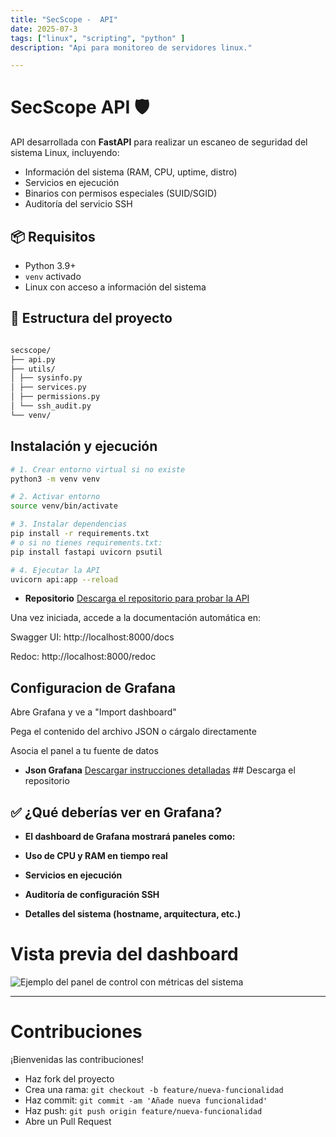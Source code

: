 ```yaml
---
title: "SecScope -  API"
date: 2025-07-3
tags: ["linux", "scripting", "python" ]
description: "Api para monitoreo de servidores linux."

---
```

# SecScope API 🛡️

API desarrollada con **FastAPI** para realizar un escaneo de seguridad del sistema Linux, incluyendo:

- Información del sistema (RAM, CPU, uptime, distro)
- Servicios en ejecución
- Binarios con permisos especiales (SUID/SGID)
- Auditoría del servicio SSH

## 📦 Requisitos

- Python 3.9+
- `venv` activado
- Linux con acceso a información del sistema

## 📁 Estructura del proyecto

```bash

secscope/
├── api.py
├── utils/
│ ├── sysinfo.py
│ ├── services.py
│ ├── permissions.py
│ └── ssh_audit.py
└── venv/
```

## Instalación y ejecución

```bash
# 1. Crear entorno virtual si no existe
python3 -m venv venv

# 2. Activar entorno
source venv/bin/activate

# 3. Instalar dependencias
pip install -r requirements.txt
# o si no tienes requirements.txt:
pip install fastapi uvicorn psutil

# 4. Ejecutar la API
uvicorn api:app --reload

```
- **Repositorio** [Descarga el repositorio para probar la API](https://github.com/PavelR31/SecScope)



Una vez iniciada, accede a la documentación automática en:

Swagger UI: http://localhost:8000/docs

Redoc: http://localhost:8000/redoc



## Configuracion de Grafana

Abre Grafana y ve a "Import dashboard"

Pega el contenido del archivo JSON o cárgalo directamente

Asocia el panel a tu fuente de datos


- **Json Grafana** [Descargar instrucciones detalladas](https://estunanleonedu-my.sharepoint.com/:u:/g/personal/lramirez_loaisiga23_est_unanleon_edu_ni/ES2qZ9kwBfdGpOt1BFED6WsB4N4jTRCZchrYZTTu0MPTrA?e=BVcPJZ) ## Descarga el repositorio 

## ✅ ¿Qué deberías ver en Grafana?
 - **El dashboard de Grafana mostrará paneles como:**

- **Uso de CPU y RAM en tiempo real**

- **Servicios en ejecución**

- **Auditoría de configuración SSH**

- **Detalles del sistema (hostname, arquitectura, etc.)**



# Vista previa del dashboard

![Ejemplo del panel de control con métricas del sistema](/img/SecScope.jpeg)

---

# Contribuciones

¡Bienvenidas las contribuciones!

- Haz fork del proyecto  
- Crea una rama: `git checkout -b feature/nueva-funcionalidad`  
- Haz commit: `git commit -am 'Añade nueva funcionalidad'`  
- Haz push: `git push origin feature/nueva-funcionalidad`  
- Abre un Pull Request  
